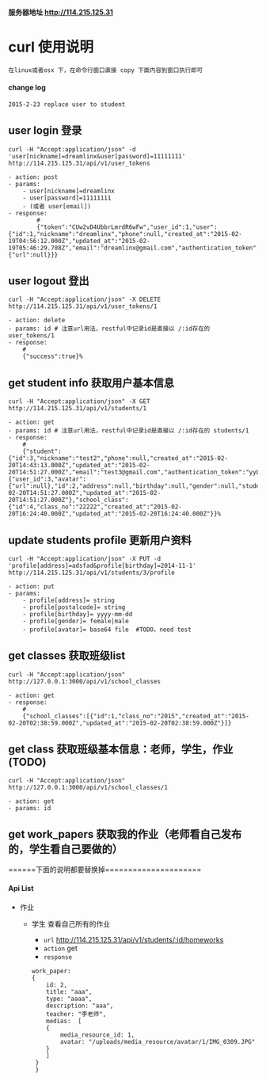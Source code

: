 #### 服务器地址 http://114.215.125.31



# curl 使用说明

    在linux或者osx 下，在命令行窗口直接 copy 下面内容到窗口执行即可

#### change log
    
    2015-2-23 replace user to student

## user login 登录
    curl -H "Accept:application/json" -d 'user[nickname]=dreamlinx&user[password]=11111111' http://114.215.125.31/api/v1/user_tokens

    - action: post
    - params: 
        - user[nickname]=dreamlinx
        - user[password]=11111111 
        - (或者 user[email])
    - response:
            #
            {"token":"CUw2vD4UbbrLmrdR6wFw","user_id":1,"user":{"id":1,"nickname":"dreamlinx","phone":null,"created_at":"2015-02-19T04:56:12.000Z","updated_at":"2015-02-19T05:46:29.708Z","email":"dreamlinx@gmail.com","authentication_token":"CUw2vD4UbbrLmrdR6wFw","school_class_id":null,"avatar":{"url":null}}}

## user logout 登出
    curl -H "Accept:application/json" -X DELETE http://114.215.125.31/api/v1/user_tokens/1
    
    - action: delete
    - params: id # 注意url用法，restful中记录id是直接以 /:id存在的 user_tokens/1
    - response:
        #
        {"success":true}%                 

## get student info 获取用户基本信息

    curl -H "Accept:application/json" -X GET http://114.215.125.31/api/v1/students/1
    
    - action: get
    - params: id # 注意url用法，restful中记录id是直接以 /:id存在的 students/1
    - response:
        # 
        {"student":{"id":3,"nickname":"test2","phone":null,"created_at":"2015-02-20T14:43:13.000Z","updated_at":"2015-02-20T14:51:27.000Z","email":"test3@gmail.com","authentication_token":"yyLyks2giDifPxxuxsVw","school_class_id":null},"profile":{"user_id":3,"avatar":{"url":null},"id":2,"address":null,"birthday":null,"gender":null,"student_number":null,"created_at":"2015-02-20T14:51:27.000Z","updated_at":"2015-02-20T14:51:27.000Z"},"school_class":{"id":4,"class_no":"22222","created_at":"2015-02-20T16:24:40.000Z","updated_at":"2015-02-20T16:24:40.000Z"}}%        

## update students profile 更新用户资料
    curl -H "Accept:application/json" -X PUT -d 'profile[address]=adsfad&profile[birthday]=2014-11-1' http://114.215.125.31/api/v1/students/3/profile

    - action: put
    - params:
        - profile[address]= string
        - profile[postalcode]= string
        - profile[birthday]= yyyy-mm-dd
        - profile[gender]= female|male
        - profile[avatar]= base64 file  #TODO，need test

## get classes 获取班级list 
    curl -H "Accept:application/json" http://127.0.0.1:3000/api/v1/school_classes

    - action: get
    - response:
        #
        {"school_classes":[{"id":1,"class_no":"2015","created_at":"2015-02-20T02:38:59.000Z","updated_at":"2015-02-20T02:38:59.000Z"}]}

## get class 获取班级基本信息：老师，学生，作业(TODO)
    curl -H "Accept:application/json" http://127.0.0.1:3000/api/v1/school_classes/1

    - action: get
    - params: id

## get work_papers 获取我的作业（老师看自己发布的，学生看自己要做的）


======下面的说明都要替换掉=====================

#### Api List

* 作业 
    * 学生 查看自己所有的作业
        * `url` http://114.215.125.31/api/v1/students/:id/homeworks
        * `action` get
        * `response`
        
        ```
        work_paper: 
        {
            id: 2,
            title: "aaa",
            type: "aaaa",
            description: "aaa",
            teacher: "李老师",
            medias:  [
            {
                media_resource_id: 1,
                avatar: "/uploads/media_resource/avatar/1/IMG_0309.JPG"
            }
            ]
         }
         }
         ```